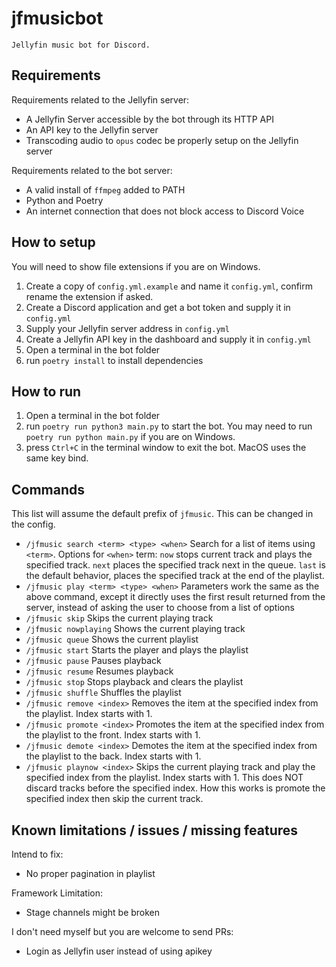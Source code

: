 # jfmusicbot

    Jellyfin music bot for Discord.

## Requirements

Requirements related to the Jellyfin server:

- A Jellyfin Server accessible by the bot through its HTTP API
- An API key to the Jellyfin server
- Transcoding audio to `opus` codec be properly setup on the Jellyfin server

Requirements related to the bot server:

- A valid install of `ffmpeg` added to PATH
- Python and Poetry
- An internet connection that does not block access to Discord Voice

## How to setup

You will need to show file extensions if you are on Windows.

1. Create a copy of `config.yml.example` and name it `config.yml`, confirm rename the extension if asked.
2. Create a Discord application and get a bot token and supply it in `config.yml`
3. Supply your Jellyfin server address in `config.yml`
4. Create a Jellyfin API key in the dashboard and supply it in `config.yml`
5. Open a terminal in the bot folder
6. run `poetry install` to install dependencies

## How to run

1. Open a terminal in the bot folder
2. run `poetry run python3 main.py` to start the bot. You may need to run `poetry run python main.py` if you are on Windows.
3. press `Ctrl+C` in the terminal window to exit the bot. MacOS uses the same key bind.

## Commands

This list will assume the default prefix of `jfmusic`. This can be changed in the config.

- `/jfmusic search <term> <type> <when>`
  Search for a list of items using `<term>`. Options for `<when>` term: `now` stops current track and plays the specified track. `next` places the specified track next in the queue. `last` is the default behavior, places the specified track at the end of the playlist.
- `/jfmusic play <term> <type> <when>`
  Parameters work the same as the above command, except it directly uses the first result returned from the server, instead of asking the user to choose from a list of options
- `/jfmusic skip`
  Skips the current playing track
- `/jfmusic nowplaying`
  Shows the current playing track
- `/jfmusic queue`
  Shows the current playlist
- `/jfmusic start`
  Starts the player and plays the playlist
- `/jfmusic pause`
  Pauses playback
- `/jfmusic resume`
  Resumes playback
- `/jfmusic stop`
  Stops playback and clears the playlist
- `/jfmusic shuffle`
  Shuffles the playlist
- `/jfmusic remove <index>`
  Removes the item at the specified index from the playlist. Index starts with 1.
- `/jfmusic promote <index>`
  Promotes the item at the specified index from the playlist to the front. Index starts with 1.
- `/jfmusic demote <index>`
  Demotes the item at the specified index from the playlist to the back. Index starts with 1.
- `/jfmusic playnow <index>`
  Skips the current playing track and play the specified index from the playlist. Index starts with 1. This does NOT discard tracks before the specified index. How this works is promote the specified index then skip the current track.

## Known limitations / issues / missing features

Intend to fix:

- No proper pagination in playlist

Framework Limitation:

- Stage channels might be broken

I don't need myself but you are welcome to send PRs:

- Login as Jellyfin user instead of using apikey
